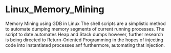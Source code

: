 # Linux_Memory_Mining
Memory Mining using GDB in Linux
The shell scripts are a simplistic method to automate dumping memory segments of current running processes. The script to date 
automates Heap and Stack dumps however, further research is being directed to Return-Oriented Programming in the hopes of injecting 
code into instantiated processes anf furthermore, automating that injection. 
